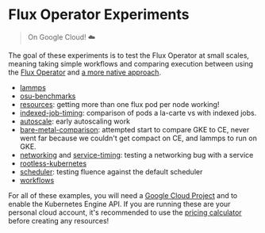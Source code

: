# Flux Operator Experiments

> On Google Cloud! ☁️

The goal of these experiments is to test the Flux Operator at small scales, meaning
taking simple workflows and comparing execution between using the [Flux Operator](https://github.com/flux-framework/flux-operator)
and [a more native approach](https://github.com/GoogleCloudPlatform/scientific-computing-examples/tree/main/fluxfw-gcp).

 - [lammps](lammps)
 - [osu-benchmarks](osu-benchmarks)
 - [resources](resources): getting more than one flux pod per node working!
 - [indexed-job-timing](indexed-job-timing): comparison of pods a la-carte vs with indexed jobs.
 - [autoscale](autoscale): early autoscaling work
 - [bare-metal-comparison](bare-metal-comparison): attempted start to compare GKE to CE, never went far because we couldn't get compact on CE, and lammps to run on GKE.
 - [networking](networking) and [service-timing](service-timing): testing a networking bug with a service
 - [rootless-kubernetes](rootless-kubernetes)
 - [scheduler](scheduler): testing fluence against the default scheduler
 - [workflows](workflows)
 
For all of these examples, you will need a [Google Cloud Project](https://console.cloud.google.com) and to enable the Kubernetes Engine API.
If you are running these are your personal cloud account, it's recommended to use
the [pricing calculator](https://cloud.google.com/products/calculator) before creating any resources!


